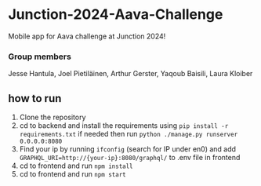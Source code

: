 # Junction-2024-Aava-Challenge
Mobile app for Aava challenge at Junction 2024!

### Group members
Jesse Hantula, Joel Pietiläinen, Arthur Gerster, Yaqoub Baisili, Laura Kloiber

## how to run
1. Clone the repository
2. cd to backend and install the requirements using `pip install -r requirements.txt` if needed then run `python ./manage.py runserver 0.0.0.0:8080`
3. Find your ip by running `ifconfig` (search for IP under en0) and add `GRAPHQL_URI=http://{your-ip}:8080/graphql/` to .env file in frontend
4. cd to frontend and run `npm install`
5. cd to frontend and run `npm start`
